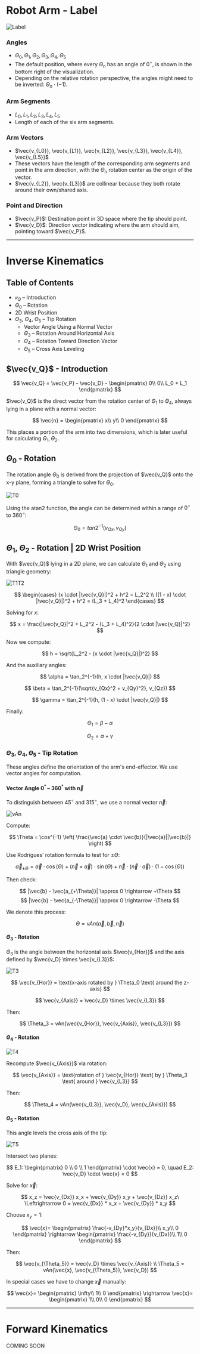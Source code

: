 # Robot Arm - Label

![Label](/docs/images/Label.svg)

### Angles

- $\Theta_0, \Theta_1, \Theta_2, \Theta_3, \Theta_4, \Theta_5$
- The default position, where every $\Theta_n$ has an angle of $0^\circ$, is shown in the bottom right of the visualization.
- Depending on the relative rotation perspective, the angles might need to be inverted: $\Theta_n \cdot (-1)$.

### Arm Segments

- $L_0, L_1, L_2, L_3, L_4, L_5$
- Length of each of the six arm segments.

### Arm Vectors

- $\vec{v_{L0}}, \vec{v_{L1}}, \vec{v_{L2}}, \vec{v_{L3}}, \vec{v_{L4}}, \vec{v_{L5}}$
- These vectors have the length of the corresponding arm segments and point in the arm direction, with the $\Theta_n$ rotation center as the origin of the vector.
- $\vec{v_{L2}}, \vec{v_{L3}}$ are collinear because they both rotate around their own/shared axis.

### Point and Direction

- $\vec{v_P}$: Destination point in 3D space where the tip should point.
- $\vec{v_D}$: Direction vector indicating where the arm should aim, pointing toward $\vec{v_P}$.

---

# Inverse Kinematics

## Table of Contents
- $𝑣_Q$ – Introduction
- $\Theta_0$ – Rotation
- 2D Wrist Position
- $\Theta_3$, $\Theta_4$, $\Theta_5$ – Tip Rotation
  - Vector Angle Using a Normal Vector
  - $\Theta_3$ – Rotation Around Horizontal Axis
  - $\Theta_4$ – Rotation Toward Direction Vector
  - $\Theta_5$ – Cross Axis Leveling


## $\vec{v_Q}$ - Introduction

$$
\vec{v_Q} = \vec{v_P} - \vec{v_D} - 
\begin{pmatrix}
0\\
0\\
L_0 + L_1
\end{pmatrix}
$$  

$\vec{v_Q}$ is the direct vector from the rotation center of $\Theta_1$ to $\Theta_4$, always lying in a plane with a normal vector:

$$
\vec{n} = 
\begin{pmatrix}
x\\
y\\
0
\end{pmatrix}
$$  

This places a portion of the arm into two dimensions, which is later useful for calculating $\Theta_1, \Theta_2$.

## $\Theta_0$ - Rotation

The rotation angle $\Theta_0$ is derived from the projection of $\vec{v_Q}$ onto the x-y plane, forming a triangle to solve for $\Theta_0$.

![T0](/docs/images/T0.svg)

Using the atan2 function, the angle can be determined within a range of $0^\circ$ to $360^\circ$:

$$\Theta_0 = tan2^{-1}(v_{Qx}, v_{Qy})$$  

## $\Theta_1$, $\Theta_2$ - Rotation | 2D Wrist Position

With $\vec{v_Q}$ lying in a 2D plane, we can calculate $\Theta_1$ and $\Theta_2$ using triangle geometry:

![T1T2](/docs/images/T1T2.svg)

$$
\begin{cases}
(x \cdot |\vec{v_Q}|)^2 + h^2 = L_2^2 \\
((1 - x) \cdot |\vec{v_Q}|)^2 + h^2 = (L_3 + L_4)^2
\end{cases}
$$  

Solving for $x$:

$$
x = \frac{|\vec{v_Q}|^2 + L_2^2 - (L_3 + L_4)^2}{2 \cdot |\vec{v_Q}|^2}
$$  

Now we compute:

$$
h = \sqrt{L_2^2 - (x \cdot |\vec{v_Q}|)^2}
$$  

And the auxiliary angles:

$$
\alpha = \tan_2^{-1}(h, x \cdot |\vec{v_Q}|)
$$

$$
\beta = \tan_2^{-1}(\sqrt{v_{Qx}^2 + v_{Qy}^2}, v_{Qz})
$$

$$
\gamma = \tan_2^{-1}(h, (1 - x) \cdot |\vec{v_Q}|)
$$

Finally:

$$
\Theta_1 = \beta - \alpha
$$

$$
\Theta_2 = \alpha + \gamma
$$

### $\Theta_3, \Theta_4, \Theta_5$ - Tip Rotation

These angles define the orientation of the arm's end-effector. We use vector angles for computation.

#### Vector Angle $0^°$ – $360^°$ with $\vec{n}$

To distinguish between $45^\circ$ and $315^\circ$, we use a normal vector $\vec{n}$:

![vAn](/docs/images/vAn.svg)

Compute:

$$
\Theta = \cos^{-1} \left( \frac{\vec{a} \cdot \vec{b}}{|\vec{a}||\vec{b}|} \right)
$$

Use Rodrigues’ rotation formula to test for $\pm\Theta$:

$$
\vec{a}_{\pm \Theta} = \vec{a} \cdot \cos(\Theta) + (\vec{n} \times \vec{a}) \cdot \sin(\Theta) + \vec{n} \cdot (\vec{n} \cdot \vec{a}) \cdot (1 - \cos(\Theta))
$$

Then check:

$$
|\vec{b} - \vec{a_{+\Theta}}| \approx 0 \rightarrow +\Theta
$$
$$
|\vec{b} - \vec{a_{-\Theta}}| \approx 0 \rightarrow -\Theta
$$

We denote this process:

$$
\Theta = vAn(\vec{a}, \vec{b}, \vec{n})
$$

#### $\Theta_3$ - Rotation

$\Theta_3$ is the angle between the horizontal axis $\vec{v_{Hor}}$ and the axis defined by $\vec{v_D} \times \vec{v_{L3}}$:

![T3](/docs/images/T3.svg)

$$
\vec{v_{Hor}} = \text{x-axis rotated by } \Theta_0 \text{ around the z-axis}
$$

$$
\vec{v_{Axis}} = \vec{v_D} \times \vec{v_{L3}}
$$

Then:

$$
\Theta_3 = vAn(\vec{v_{Hor}}, \vec{v_{Axis}}, \vec{v_{L3}})
$$

#### $\Theta_4$ - Rotation

![T4](/docs/images/T4.svg)

Recompute $\vec{v_{Axis}}$ via rotation:

$$
\vec{v_{Axis}} = \text{rotation of } \vec{v_{Hor}} \text{ by } \Theta_3 \text{ around } \vec{v_{L3}}
$$

Then:

$$
\Theta_4 = vAn(\vec{v_{L3}}, \vec{v_D}, \vec{v_{Axis}})
$$

#### $\Theta_5$ - Rotation

This angle levels the cross axis of the tip:

![T5](/docs/images/T5.svg)

Intersect two planes:

$$
E_1: \begin{pmatrix} 0 \\ 0 \\ 1 \end{pmatrix} \cdot \vec{x} = 0, \quad
E_2: \vec{v_D} \cdot \vec{x} = 0
$$

Solve for $\vec{x}$:

$$
x_z = \vec{v_{Dx}} x_x + \vec{v_{Dy}} x_y + \vec{v_{Dz}} x_z\ \Leftrightarrow 0 = \vec{v_{Dx}} * x_x + \vec{v_{Dy}} * x_y
$$

Choose $x_y = 1$:

$$
\vec{x}=
\begin{pmatrix}
\frac{-v_{Dy}*x_y}{v_{Dx}}\\
x_y\\
0
\end{pmatrix}
\rightarrow
\begin{pmatrix}
\frac{-v_{Dy}}{v_{Dx}}\\
1\\
0
\end{pmatrix}
$$

Then:

$$
\vec{v_{\Theta_5}} = \vec{v_D} \times \vec{v_{Axis}} \\
\Theta_5 = vAn(\vec{x}, \vec{v_{\Theta_5}}, \vec{v_D})
$$

In special cases we have to change $\vec{x}$ manually:

$$
\vec{x}=
\begin{pmatrix}
\infty\\
1\\
0
\end{pmatrix}
\rightarrow
\vec{x}=
\begin{pmatrix}
1\\
0\\
0
\end{pmatrix}
$$

---

# Forward Kinematics

COMING SOON
